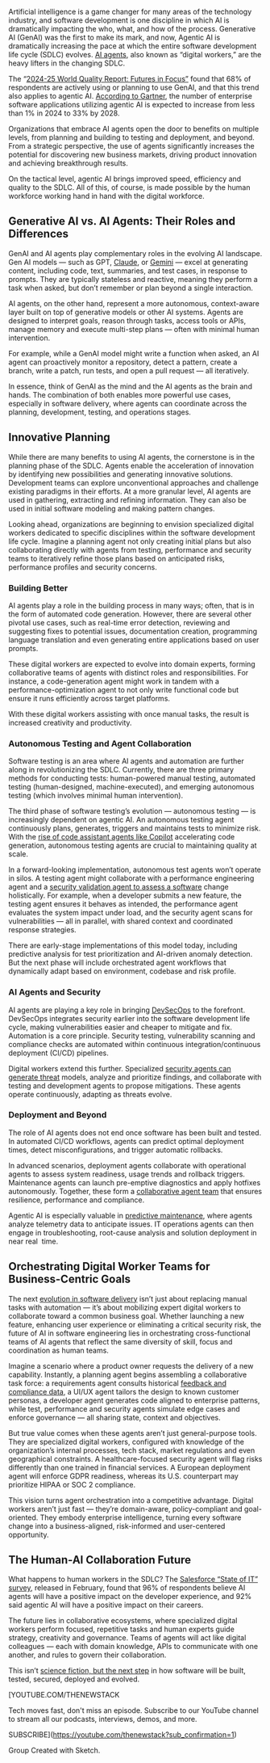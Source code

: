Artificial intelligence is a game changer for many areas of the technology industry, and software development is one discipline in which AI is dramatically impacting the who, what, and how of the process. Generative AI (GenAI) was the first to make its mark, and now, Agentic AI is dramatically increasing the pace at which the entire software development life cycle (SDLC) evolves. [AI agents](https://thenewstack.io/ai-agents-a-comprehensive-introduction-for-developers/), also known as “digital workers,” are the heavy lifters in the changing SDLC.

The “[2024-25 World Quality Report: Futures in Focus”](https://www.opentext.com/about/press-releases/world-quality-report-2024-shows-68-of-organizations-now-utilizing-gen-ai-to-advance-quality-engineering) found that 68% of respondents are actively using or planning to use GenAI, and that this trend also applies to agentic AI. [According to Gartner](https://www.gartner.com/en/articles/intelligent-agent-in-ai), the number of enterprise software applications utilizing agentic AI is expected to increase from less than 1% in 2024 to 33% by 2028.

Organizations that embrace AI agents open the door to benefits on multiple levels, from planning and building to testing and deployment, and beyond. From a strategic perspective, the use of agents significantly increases the potential for discovering new business markets, driving product innovation and achieving breakthrough results.

On the tactical level, agentic AI brings improved speed, efficiency and quality to the SDLC. All of this, of course, is made possible by the human workforce working hand in hand with the digital workforce.

## **Generative AI vs. AI Agents: Their Roles and Differences**

GenAI and AI agents play complementary roles in the evolving AI landscape. Gen AI models — such as GPT, [Claude](https://thenewstack.io/claude-opus-4-with-claude-code-a-developer-walkthrough/), or [Gemini](https://thenewstack.io/how-to-get-started-with-googles-gemini-large-language-model/) — excel at generating content, including code, text, summaries, and test cases, in response to prompts. They are typically stateless and reactive, meaning they perform a task when asked, but don’t remember or plan beyond a single interaction.

AI agents, on the other hand, represent a more autonomous, context-aware layer built on top of generative models or other AI systems. Agents are designed to interpret goals, reason through tasks, access tools or APIs, manage memory and execute multi-step plans — often with minimal human intervention.

For example, while a GenAI model might write a function when asked, an AI agent can proactively monitor a repository, detect a pattern, create a branch, write a patch, run tests, and open a pull request — all iteratively.

In essence, think of GenAI as the mind and the AI agents as the brain and hands. The combination of both enables more powerful use cases, especially in software delivery, where agents can coordinate across the planning, development, testing, and operations stages.

## **Innovative Planning**

While there are many benefits to using AI agents, the cornerstone is in the planning phase of the SDLC. Agents enable the acceleration of innovation by identifying new possibilities and generating innovative solutions. Development teams can explore unconventional approaches and challenge existing paradigms in their efforts. At a more granular level, AI agents are used in gathering, extracting and refining information. They can also be used in initial software modeling and making pattern changes.

Looking ahead, organizations are beginning to envision specialized digital workers dedicated to specific disciplines within the software development life cycle. Imagine a planning agent not only creating initial plans but also collaborating directly with agents from testing, performance and security teams to iteratively refine those plans based on anticipated risks, performance profiles and security concerns.

### **Building Better**

AI agents play a role in the building process in many ways; often, that is in the form of automated code generation. However, there are several other pivotal use cases, such as real-time error detection, reviewing and suggesting fixes to potential issues, documentation creation, programming language translation and even generating entire applications based on user prompts.

These digital workers are expected to evolve into domain experts, forming collaborative teams of agents with distinct roles and responsibilities. For instance, a code-generation agent might work in tandem with a performance-optimization agent to not only write functional code but ensure it runs efficiently across target platforms.

With these digital workers assisting with once manual tasks, the result is increased creativity and productivity.

### Autonomous Testing and Agent Collaboration

Software testing is an area where AI agents and automation are further along in revolutionizing the SDLC. Currently, there are three primary methods for conducting tests: human-powered manual testing, automated testing (human-designed, machine-executed), and emerging autonomous testing (which involves minimal human intervention).

The third phase of software testing’s evolution — autonomous testing — is increasingly dependent on agentic AI. An autonomous testing agent continuously plans, generates, triggers and maintains tests to minimize risk. With the [rise of code assistant agents like Copilot](https://thenewstack.io/inside-gemini-code-assist-googles-copilot-alternative/) accelerating code generation, autonomous testing agents are crucial to maintaining quality at scale.

In a forward-looking implementation, autonomous test agents won’t operate in silos. A testing agent might collaborate with a performance engineering agent and a [security validation agent to assess a software](https://thenewstack.io/the-challenges-of-securing-the-open-source-supply-chain/) change holistically. For example, when a developer submits a new feature, the testing agent ensures it behaves as intended, the performance agent evaluates the system impact under load, and the security agent scans for vulnerabilities — all in parallel, with shared context and coordinated response strategies.

There are early-stage implementations of this model today, including predictive analysis for test prioritization and AI-driven anomaly detection. But the next phase will include orchestrated agent workflows that dynamically adapt based on environment, codebase and risk profile.

### AI Agents and Security

AI agents are playing a key role in bringing [DevSecOps](https://www.opentext.com/what-is/devsecops) to the forefront. DevSecOps integrates security earlier into the software development life cycle, making vulnerabilities easier and cheaper to mitigate and fix. Automation is a core principle. Security testing, vulnerability scanning and compliance checks are automated within continuous integration/continuous deployment (CI/CD) pipelines.

Digital workers extend this further. Specialized [security agents can generate threat](https://thenewstack.io/slopsquatting-the-newest-threat-to-your-ai-generated-code/) models, analyze and prioritize findings, and collaborate with testing and development agents to propose mitigations. These agents operate continuously, adapting as threats evolve.

### Deployment and Beyond

The role of AI agents does not end once software has been built and tested. In automated CI/CD workflows, agents can predict optimal deployment times, detect misconfigurations, and trigger automatic rollbacks.

In advanced scenarios, deployment agents collaborate with operational agents to assess system readiness, usage trends and rollback triggers. Maintenance agents can launch pre-emptive diagnostics and apply hotfixes autonomously. Together, these form a [collaborative agent team](https://thenewstack.io/how-crewai-enables-ai-agents-as-collaborative-team-members/) that ensures resilience, performance and compliance.

Agentic AI is especially valuable in [predictive maintenance](https://www.opentext.com/what-is/predictive-maintenance), where agents analyze telemetry data to anticipate issues. IT operations agents can then engage in troubleshooting, root-cause analysis and solution deployment in near real  time.

## **Orchestrating Digital Worker Teams for Business-Centric Goals**

The next [evolution in software delivery](https://thenewstack.io/evolution-of-a-feature-growing-beyond-software-delivery/) isn’t just about replacing manual tasks with automation — it’s about mobilizing expert digital workers to collaborate toward a common business goal. Whether launching a new feature, enhancing user experience or eliminating a critical security risk, the future of AI in software engineering lies in orchestrating cross-functional teams of AI agents that reflect the same diversity of skill, focus and coordination as human teams.

Imagine a scenario where a product owner requests the delivery of a new capability. Instantly, a planning agent begins assembling a collaborative task force: a requirements agent consults historical [feedback and compliance data](https://thenewstack.io/kubernetes-advances-cloud-native-data-protection-share-feedback/), a UI/UX agent tailors the design to known customer personas, a developer agent generates code aligned to enterprise patterns, while test, performance and security agents simulate edge cases and enforce governance — all sharing state, context and objectives.

But true value comes when these agents aren’t just general-purpose tools. They are specialized digital workers, configured with knowledge of the organization’s internal processes, tech stack, market regulations and even geographical constraints. A healthcare-focused security agent will flag risks differently than one trained in financial services. A European deployment agent will enforce GDPR readiness, whereas its U.S. counterpart may prioritize HIPAA or SOC 2 compliance.

This vision turns agent orchestration into a competitive advantage. Digital workers aren’t just fast — they’re domain-aware, policy-compliant and goal-oriented. They embody enterprise intelligence, turning every software change into a business-aligned, risk-informed and user-centered opportunity.

## **The Human-AI Collaboration Future**

What happens to human workers in the SDLC? The [Salesforce “State of IT” survey](https://www.salesforce.com/news/stories/agentic-ai-developer-future-sentiment/), released in February, found that 96% of respondents believe AI agents will have a positive impact on the developer experience, and 92% said agentic AI will have a positive impact on their careers.

The future lies in collaborative ecosystems, where specialized digital workers perform focused, repetitive tasks and human experts guide strategy, creativity and governance. Teams of agents will act like digital colleagues — each with domain knowledge, APIs to communicate with one another, and rules to govern their collaboration.

This isn’t [science fiction, but the next step](https://thenewstack.io/why-d-wave-thinks-quantum-is-the-next-step-for-blockchain/) in how software will be built, tested, secured, deployed and evolved.

[YOUTUBE.COM/THENEWSTACK

Tech moves fast, don't miss an episode. Subscribe to our YouTube
channel to stream all our podcasts, interviews, demos, and more.

SUBSCRIBE](https://youtube.com/thenewstack?sub_confirmation=1)

Group
Created with Sketch.